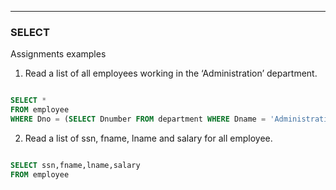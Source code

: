 ***

### SELECT 

Assignments examples 

1. Read a list of all employees working in the ‘Administration’ department.

```sql

SELECT *
FROM employee
WHERE Dno = (SELECT Dnumber FROM department WHERE Dname = 'Administration');
```


2. Read a list of ssn, fname, lname and salary for all employee.

```sql

SELECT ssn,fname,lname,salary  
FROM employee
```
